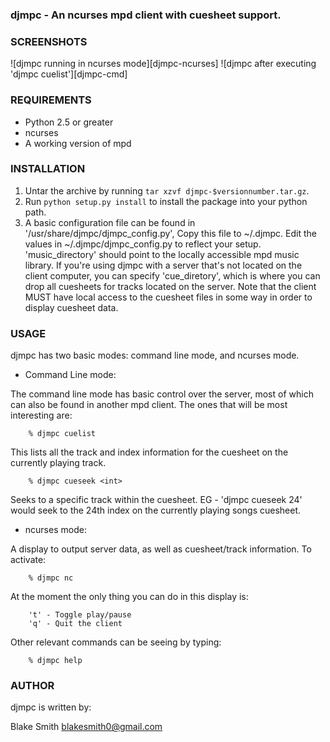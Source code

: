 ### djmpc - An ncurses mpd client with cuesheet support.


### SCREENSHOTS

![djmpc running in ncurses mode][djmpc-ncurses]
![djmpc after executing 'djmpc cuelist'][djmpc-cmd]

### REQUIREMENTS

* Python 2.5 or greater
* ncurses
* A working version of mpd


### INSTALLATION

1. Untar the archive by running `tar xzvf djmpc-$versionnumber.tar.gz`.
2. Run `python setup.py install` to install the package into your python path.
3. A basic configuration file can be found in '/usr/share/djmpc/djmpc_config.py', Copy this file to ~/.djmpc. Edit the values in ~/.djmpc/djmpc_config.py to reflect your setup. 'music_directory' should point to the locally accessible mpd music library. If you're using djmpc with a server that's not located on the client computer, you can specify 'cue_diretory', which is where you can drop all cuesheets for tracks located on the server. Note that the client MUST have local access to the cuesheet files in some way in order to display cuesheet data.

### USAGE

djmpc has two basic modes: command line mode, and ncurses mode. 


- Command Line mode:

The command line mode has basic control over the server, most of which can also be found in another mpd client. The ones that will be most interesting are:

		% djmpc cuelist

This lists all the track and index information for the cuesheet on the currently playing track.

		% djmpc cueseek <int>

Seeks to a specific track within the cuesheet. EG - 'djmpc cueseek 24' would seek to the 24th index on the currently playing songs cuesheet.

- ncurses mode:

A display to output server data, as well as cuesheet/track information. To activate:
		
		% djmpc nc

At the moment the only thing you can do in this display is:

		't' - Toggle play/pause
		'q' - Quit the client

Other relevant commands can be seeing by typing:

		% djmpc help

### AUTHOR

djmpc is written by: 

Blake Smith <blakesmith0@gmail.com>
